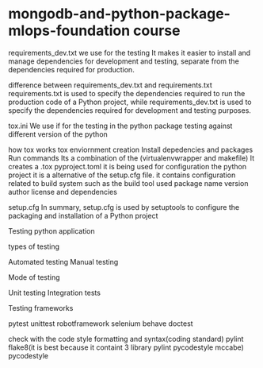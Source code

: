 # mongodb-and-python-package-mlops-foundation course

requirements_dev.txt we use for the testing
It makes it easier to install and manage dependencies for development and testing, separate from the dependencies required for production.

difference between requirements_dev.txt and requirements.txt
requirements.txt is used to specify the dependencies required to run the production code of a Python project, while requirements_dev.txt is used to specify the dependencies required for development and testing purposes.

tox.ini
We use if for the testing in the python package testing against different version of the python

how tox works tox enviornment creation
Install depedencies and packages
Run commands
Its a combination of the (virtualenvwrapper and makefile)
It creates a .tox
pyproject.toml
it is being used for configuration the python project it is a alternative of the setup.cfg file. it contains configuration related to build system such as the build tool used package name version author license and dependencies

setup.cfg
In summary, setup.cfg is used by setuptools to configure the packaging and installation of a Python project

Testing python application

types of testing

Automated testing
Manual testing

Mode of testing

Unit testing
Integration tests

Testing frameworks

pytest
unittest
robotframework
selenium
behave
doctest

check with the code style formatting and syntax(coding standard)
pylint
flake8(it is best because it containt 3 library pylint pycodestyle mccabe)
pycodestyle